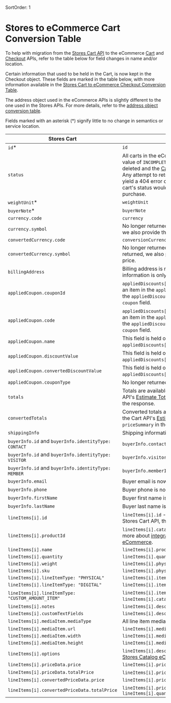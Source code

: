SortOrder: 1
# Stores to eCommerce Cart Conversion Table

To help with migration from the [Stores Cart API](https://dev.wix.com/api/rest/wix-stores/carts/cart-object) to the eCommerce [Cart](https://dev.wix.com/api/rest/ecommerce/cart/cart-object) and [Checkout](https://dev.wix.com/api/rest/ecommerce/checkout/introduction) APIs, refer to the table below for field changes in name and/or location.

Certain information that used to be held in the Cart, is now kept in the Checkout object. These fields are marked in the table below, with more information available in the [Stores Cart to eCommerce Checkout Conversion Table](https://dev.wix.com/api/rest/ecommerce/checkout/stores-cart-to-ecommerce-checkout-object-conversion).

The address object used in the eCommerce APIs is slightly different to the one used in the Stores APIs. For more details, refer to the [address object conversion table](https://dev.wix.com/api/rest/ecommerce/cart/address-object-conversion).

Fields marked with an asterisk (*) signify little to no change in semantics or service location.


| Stores Cart                                        | eCommerce Cart                                              |
| ---------------------------------------------------|-------------------------------------------------------------|
| `id`*                                              | `id`                                                        |
| `status`                                           | All carts in the eCommerce Cart API have a status value of `INCOMPLETE`. After a purchase, the cart is deleted and the [Cart Deleted Webhook](https://dev.wix.com/api/rest/ecommerce/cart/cart-deleted-webhook) is triggered. Any attempt to retrieve it via the [Get Cart](https://dev.wix.com/api/rest/ecommerce/cart/get-cart) endpoint will yield a 404 error code. In the Stores Cart API, the cart's status would change to `COMPLETE` after a purchase. |
| `weightUnit`*                                      | `weightUnit`                                               |
| `buyerNote`*                                       | `buyerNote`                                               |
| `currency.code`                                    | `currency`                                    |
| `currency.symbol`                                  | No longer returned. Instead, for every price returned, we also provide the formatted price.                                          |
| `convertedCurrency.code`                           | `conversionCurrency`                          |
| `convertedCurrency.symbol`                         | No longer returned. Instead, for every converted price returned, we also provide the formatted converted price.                                             |
| `billingAddress`                                   | Billing address is no longer kept in the Cart. This information is only kept in [Checkout](https://dev.wix.com/api/rest/ecommerce/checkout/checkout-object).   |
| `appliedCoupon.couponId`                           | `appliedDiscounts[i].coupon.id` - The coupon is now an item in the `appliedDiscounts` array. To get it, search the `appliedDiscounts` array for the only populated `coupon` field.                                               |
| `appliedCoupon.code`                               | `appliedDiscounts[i].coupon.code` - The coupon is now an item in the `appliedDiscounts` array. To get it, search the `appliedDiscounts` array for the only populated `coupon` field.                                               |
| `appliedCoupon.name`                               | This field is held only in the [Checkout object](https://dev.wix.com/api/rest/ecommerce/checkout/checkout-object) under `appliedDiscounts[i].coupon.name`.                                               |
| `appliedCoupon.discountValue`                      | This field is held only in the [Checkout object](https://dev.wix.com/api/rest/ecommerce/checkout/checkout-object) under `appliedDiscounts[i].coupon.amount.amount`.                                 |
| `appliedCoupon.convertedDiscountValue`             | This field is held only in the [Checkout object](https://dev.wix.com/api/rest/ecommerce/checkout/checkout-object) under `appliedDiscounts[i].coupon.amount.convertedAmount`.                               |
| `appliedCoupon.couponType`                         | No longer returned.                                         |                            |
| `totals`                   | Totals are available by passing the cart ID to the Cart API's [Estimate Totals](https://dev.wix.com/api/rest/ecommerce/cart/estimate-totals) endpoint, under `priceSummary` in the response.                                               |                                             |
| `convertedTotals`          | Converted totals are available by passing the cart ID to the Cart API's [Estimate Totals](https://dev.wix.com/api/rest/ecommerce/cart/estimate-totals) endpoint, under `priceSummary` in the response.                                                   |
| `shippingInfo`        | Shipping information is now only kept in [Checkout](https://dev.wix.com/api/rest/ecommerce/checkout/checkout-object).                                              |
| `buyerInfo.id` and `buyerInfo.identityType: CONTACT`| `buyerInfo.contactId` only.                                               |
| `buyerInfo.id` and `buyerInfo.identityType: VISITOR`| `buyerInfo.visitorId` only.                                              |
| `buyerInfo.id` and `buyerInfo.identityType: MEMBER` | `buyerInfo.memberId` only.                                               |
| `buyerInfo.email`     | Buyer email is now only kept in [Checkout](https://dev.wix.com/api/rest/ecommerce/checkout/checkout-object).                                               |
| `buyerInfo.phone`     | Buyer phone is now only kept in [Checkout](https://dev.wix.com/api/rest/ecommerce/checkout/checkout-object).                                               |
| `buyerInfo.firstName` | Buyer first name is now only kept in [Checkout](https://dev.wix.com/api/rest/ecommerce/checkout/checkout-object).                                               |
| `buyerInfo.lastName`  | Buyer last name is now only kept in [Checkout](https://dev.wix.com/api/rest/ecommerce/checkout/checkout-object).                                               |
| `lineItems[i].id`                                | `lineItems[i].id` - **Note:** this `id` is of type GUID. In the Stores Cart API, the `lineItem.id` is of type Int32.                                              |
| `lineItems[i].productId`                         | `lineItems[i].catalogReference.catalogItemId` - Learn more about [integrating Stores Catalog with eCommerce](https://dev.wix.com/api/rest/wix-stores/catalog/ecommerce-integration). |
| `lineItems[i].name`                              | `lineItems[i].productName.original`                          |
| `lineItems[i].quantity`                          | `lineItems[i].quantity`                          |
| `lineItems[i].weight`                            | `lineItems[i].physicalProperties.weight`                  |
| `lineItems[i].sku`                               | `lineItems[i].physicalProperties.sku`                                               |
| `lineItems[i].lineItemType: "PHYSICAL"`          | `lineItems[i].itemType.preset: "PHYSICAL"`                                |
| `lineItems[i].lineItemType: "DIGITAL"`           | `lineItems[i].itemType.preset: "DIGITAL"`                               |
| `lineItems[i].lineItemType: "CUSTOM_AMOUNT_ITEM"`| `lineItems[i].itemType.custom` and `lineItems[i].catalogReference` is empty.                               |
| `lineItems[i].notes`                             | `lineItems[i].descriptionLines[i].plainText.original`                                               |
| `lineItems[i].customTextFields`                  | `lineItems[i].descriptionLines`                                             |
| `lineItems[i].mediaItem.mediaType`               | All line item media in the Cart API are images. |
| `lineItems[i].mediaItem.url`                     | `lineItems[i].media.url`                                               |
| `lineItems[i].mediaItem.width`                   | `lineItems[i].media.width`                                               |
| `lineItems[i].mediaItem.height`                  | `lineItems[i].media.height`                                               |
| `lineItems[i].options`                           | `lineItems[i].descriptionLines` - For more details see [Stores Catalog eCommerce Reference](https://bo.wix.com/wix-docs/rest/stores/stores-catalog/ecommerce-integration).
| `lineItems[i].priceData.price`                   | `lineItems[i].price.amount`                                               |
| `lineItems[i].priceData.totalPrice`              | `lineItems[i].price.amount` X `lineItems[i].quantity`                                 |
| `lineItems[i].convertedPriceData.price`          | `lineItems[i].price.convertedAmount`                                               |
| `lineItems[i].convertedPriceData.totalPrice`     | `lineItems[i].price.convertedAmount` X `lineItems[i].quantity`                            |